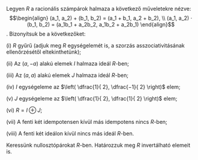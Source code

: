 Legyen $R$ a racionális számpárok halmaza a következő műveletekre nézve:
$$\begin{align}
	(a_1, a_2) + (b_1, b_2) = (a_1 + b_1, a_2 + b_2), \\
	(a_1, a_2) · (b_1, b_2) = (a_1b_1 + a_2b_2, a_1b_2 + a_2b_1)
\end{align}$$.
Bizonyítsuk be a következőket: 

(i) $R$ gyűrű (adjuk meg $R$ egységelemét is, a szorzás asszociativitásának ellenőrzésétől eltekinthetünk); 

(ii) Az $(a, −a)$ alakú elemek $I$ halmaza ideál $R$-ben; 

(iii) Az $(a, a)$ alakú elemek $J$ halmaza ideál $R$-ben; 

(iv) $I$ egységeleme az $\left( \dfrac{1}{ 2}, \dfrac{−1}{ 2} \right)$ elem; 

(v) $J$ egységeleme az $\left( \dfrac{1}{ 2}, \dfrac{1}{ 2} \right)$ elem; 

(vi) $R = I ⊕ J$; 

(vii) A fenti két idempotensen kívül más idempotens nincs $R$-ben; 

(viii) A fenti két ideálon kívül nincs más ideál $R$-ben. 

Keressünk nullosztópárokat $R$-ben. Határozzuk meg $R$ invertálható elemeit is.